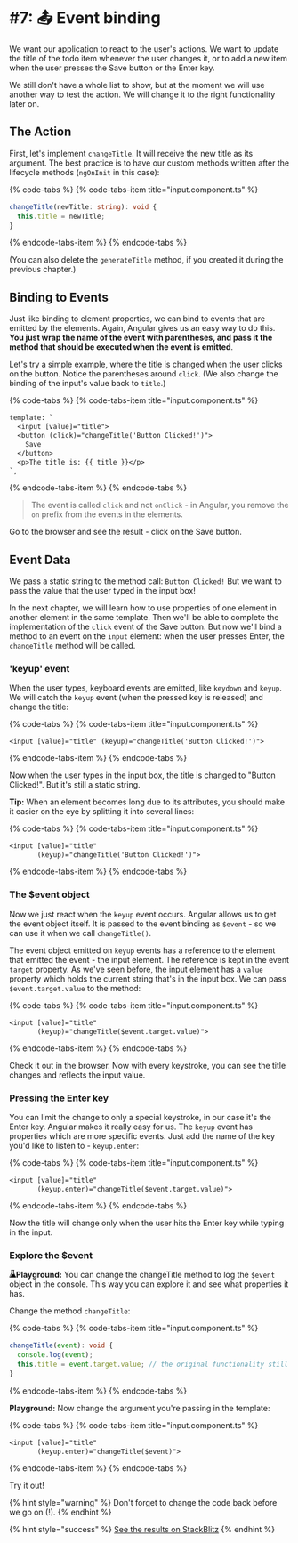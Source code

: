 # \#7: 📤 Event binding

We want our application to react to the user's actions. We want to update the title of the todo item whenever the user changes it, or to add a new item when the user presses the Save button or the Enter key.

We still don't have a whole list to show, but at the moment we will use another way to test the action. We will change it to the right functionality later on.

## The Action

First, let's implement `changeTitle`. It will receive the new title as its argument. The best practice is to have our custom methods written after the lifecycle methods \(`ngOnInit` in this case\):

{% code-tabs %}
{% code-tabs-item title="input.component.ts" %}
```typescript
changeTitle(newTitle: string): void {
  this.title = newTitle;
}
```
{% endcode-tabs-item %}
{% endcode-tabs %}

\(You can also delete the `generateTitle` method, if you created it during the previous chapter.\)

## Binding to Events

Just like binding to element properties, we can bind to events that are emitted by the elements. Again, Angular gives us an easy way to do this. **You just wrap the name of the event with parentheses, and pass it the method that should be executed when the event is emitted**.

Let's try a simple example, where the title is changed when the user clicks on the button. Notice the parentheses around `click`. \(We also change the binding of the input's value back to `title`.\)

{% code-tabs %}
{% code-tabs-item title="input.component.ts" %}
```markup
template: `
  <input [value]="title">
  <button (click)="changeTitle('Button Clicked!')">
    Save
  </button>
  <p>The title is: {{ title }}</p>
`,
```
{% endcode-tabs-item %}
{% endcode-tabs %}

> The event is called `click` and not `onClick` - in Angular, you remove the `on` prefix from the events in the elements.

Go to the browser and see the result - click on the Save button.

## Event Data

We pass a static string to the method call: `Button Clicked!` But we want to pass the value that the user typed in the input box!

In the next chapter, we will learn how to use properties of one element in another element in the same template. Then we'll be able to complete the implementation of the `click` event of the Save button. But now we'll bind a method to an event on the `input` element: when the user presses Enter, the `changeTitle` method will be called.

### 'keyup' event

When the user types, keyboard events are emitted, like `keydown` and `keyup`. We will catch the `keyup` event \(when the pressed key is released\) and change the title:

{% code-tabs %}
{% code-tabs-item title="input.component.ts" %}
```markup
<input [value]="title" (keyup)="changeTitle('Button Clicked!')">
```
{% endcode-tabs-item %}
{% endcode-tabs %}

Now when the user types in the input box, the title is changed to "Button Clicked!". But it's still a static string.

**Tip:** When an element becomes long due to its attributes, you should make it easier on the eye by splitting it into several lines:

{% code-tabs %}
{% code-tabs-item title="input.component.ts" %}
```markup
<input [value]="title"
       (keyup)="changeTitle('Button Clicked!')">
```
{% endcode-tabs-item %}
{% endcode-tabs %}

### The $event object

Now we just react when the `keyup` event occurs. Angular allows us to get the event object itself. It is passed to the event binding as `$event` - so we can use it when we call `changeTitle()`.

The event object emitted on `keyup` events has a reference to the element that emitted the event - the input element. The reference is kept in the event `target` property. As we've seen before, the input element has a `value` property which holds the current string that's in the input box. We can pass `$event.target.value` to the method:

{% code-tabs %}
{% code-tabs-item title="input.component.ts" %}
```markup
<input [value]="title"
       (keyup)="changeTitle($event.target.value)">
```
{% endcode-tabs-item %}
{% endcode-tabs %}

Check it out in the browser. Now with every keystroke, you can see the title changes and reflects the input value.

### Pressing the Enter key

You can limit the change to only a special keystroke, in our case it's the Enter key. Angular makes it really easy for us. The `keyup` event has properties which are more specific events. Just add the name of the key you'd like to listen to - `keyup.enter`:

{% code-tabs %}
{% code-tabs-item title="input.component.ts" %}
```markup
<input [value]="title"
       (keyup.enter)="changeTitle($event.target.value)">
```
{% endcode-tabs-item %}
{% endcode-tabs %}

Now the title will change only when the user hits the Enter key while typing in the input.

### Explore the $event

![lab-icon](.gitbook/assets/lab%20%281%29.jpg)**Playground:** You can change the changeTitle method to log the `$event` object in the console. This way you can explore it and see what properties it has.

Change the method `changeTitle`:

{% code-tabs %}
{% code-tabs-item title="input.component.ts" %}
```typescript
changeTitle(event): void {
  console.log(event);
  this.title = event.target.value; // the original functionality still works
}
```
{% endcode-tabs-item %}
{% endcode-tabs %}

 **Playground:** Now change the argument you're passing in the template:

{% code-tabs %}
{% code-tabs-item title="input.component.ts" %}
```markup
<input [value]="title"
       (keyup.enter)="changeTitle($event)">
```
{% endcode-tabs-item %}
{% endcode-tabs %}

Try it out!

{% hint style="warning" %}
Don't forget to change the code back before we go on \(!\).
{% endhint %}

{% hint style="success" %}
[See the results on StackBlitz](https://stackblitz.com/github/angularbootcamp/todo-list-tutorial-steps/tree/step-07_Event_binding)
{% endhint %}



